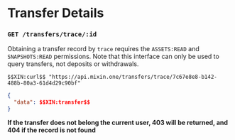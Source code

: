 # Transfer Details

### `GET /transfers/trace/:id` 

Obtaining a transfer record by `trace` requires the `ASSETS:READ` and `SNAPSHOTS:READ` permissions. Note that this interface can only be used to query transfers, not deposits or withdrawals.

```
$$XIN:curl$$ "https://api.mixin.one/transfers/trace/7c67e8e8-b142-488b-80a3-61d4d29c90bf"
```

```json
{
  "data": $$XIN:transfer$$
}
```

**If the transfer does not belong the current user, 403 will be returned, and 404 if the record is not found**
